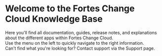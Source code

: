 ﻿# Welcome to the Fortes Change Cloud Knowledge Base

Here you'll find all documentation, guides, release notes, and explanations about the different apps within Fortes Change Cloud.  
Use the menu on the left to quickly navigate to the right information.  
Can't find what you're looking for? Contact support via the Support page.

